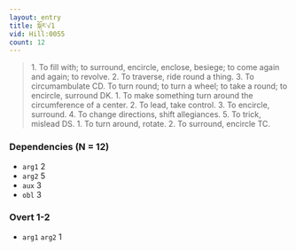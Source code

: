 ```yaml
---
layout: entry
title: སྐོར་√1
vid: Hill:0055
count: 12
---
```

> 1\. To fill with; to surround, encircle, enclose, besiege; to come again and again; to revolve\. 2\. To traverse, ride round a thing\. 3\. To circumambulate CD\. To turn round; to turn a wheel; to take a round; to encircle, surround DK\. 1\. To make something turn around the circumference of a center\. 2\. To lead, take control\. 3\. To encircle, surround\. 4\. To change directions, shift allegiances\. 5\. To trick, mislead DS\. 1\. To turn around, rotate\. 2\. To surround, encircle TC\.


### Dependencies (N = 12)
* `arg1` 2
* `arg2` 5
* `aux` 3
* `obl` 3


### Overt 1-2
* `arg1` `arg2` 1
